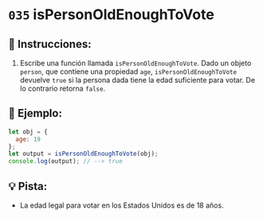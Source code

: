 # `035` isPersonOldEnoughToVote

## 📝 Instrucciones:

1. Escribe una función llamada `isPersonOldEnoughToVote`. Dado un objeto `person`, que contiene una propiedad `age`, `isPersonOldEnoughToVote` devuelve `true` si la persona dada tiene la edad suficiente para votar. De lo contrario retorna `false`.

## 📎 Ejemplo:

```Javascript
let obj = {
  age: 19
};
let output = isPersonOldEnoughToVote(obj);
console.log(output); // --> true
```

## 💡 Pista:

+  La edad legal para votar en los Estados Unidos es de 18 años.
